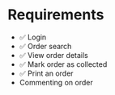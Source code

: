 # Requirements

- ✅ Login
- ✅ Order search
- ✅ View order details
- ✅ Mark order as collected
- ✅ Print an order
- Commenting on order
